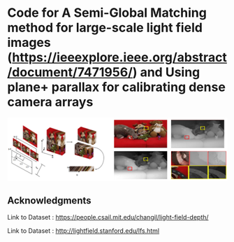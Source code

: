Code for A Semi-Global Matching method for large-scale light field images (https://ieeexplore.ieee.org/abstract/document/7471956/) and Using plane+ parallax for calibrating dense camera arrays
=============

![Teaser](./teaser3.png)

## Acknowledgments

Link to Dataset : https://people.csail.mit.edu/changil/light-field-depth/

Link to Dataset : http://lightfield.stanford.edu/lfs.html
